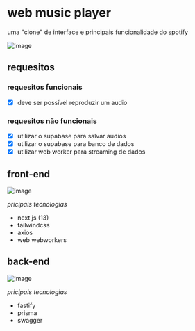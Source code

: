 # web  music player 

uma  "clone" de interface  e principais funcionalidade do  spotify

![image](https://github.com/joaoSouza-js/web-music-player-spotify/assets/84108989/460b4b0e-3e20-46e4-9b25-3c7cc86ae732)

## requesitos
### requesitos funcionais
- [x] deve ser possível  reproduzir um audio 

### requesitos não funcionais

- [x] utilizar  o supabase  para   salvar audios
- [x] utilizar o supabase para  banco de dados
- [x] utilizar web worker para streaming de dados

## front-end

![image](https://github.com/joaoSouza-js/web-music-player-spotify/assets/84108989/460b4b0e-3e20-46e4-9b25-3c7cc86ae732)

*pricipais tecnologias*

- next js (13)
- tailwindcss
- axios
- web webworkers


## back-end

![image](https://github.com/joaoSouza-js/web-music-player-spotify/assets/84108989/d5059087-c97b-488d-8484-2f9b7c498a43)

*pricipais tecnologias*

- fastify
- prisma
- swagger
  

